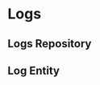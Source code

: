 # Logs

## Logs Repository

<!-- BEGIN DOC-COMMENT H3 src/classes/repositories/class-tainacan-logs.php -->
<!-- END DOC-COMMENT -->

## Log Entity

<!-- BEGIN DOC-COMMENT H3 src/classes/entities/class-tainacan-log.php -->
<!-- END DOC-COMMENT -->